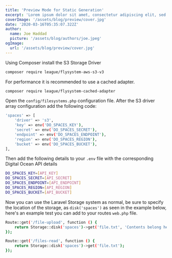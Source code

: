 ```yaml
---
title: 'Preview Mode for Static Generation'
excerpt: 'Lorem ipsum dolor sit amet, consectetur adipiscing elit, sed do eiusmod tempor incididunt ut labore et dolore magna aliqua. Praesent elementum facilisis leo vel fringilla est ullamcorper eget. At imperdiet dui accumsan sit amet nulla facilities morbi tempus.'
coverImage: '/assets/blog/preview/cover.jpg'
date: '2020-03-16T05:35:07.322Z'
author:
  name: Joe Haddad
  picture: '/assets/blog/authors/joe.jpeg'
ogImage:
  url: '/assets/blog/preview/cover.jpg'
---
```


Using Composer install the S3 Storage Driver

```bash
composer require league/flysystem-aws-s3-v3
```

For performance it is recommended to use a cached adapter.

```bash
composer require league/flysystem-cached-adapter
```

Open the `config/filesystems.php` configuration file. After the S3 driver array configuration add the following code:

```bash
'spaces' => [
    'driver' => 's3',
    'key' => env('DO_SPACES_KEY'),
    'secret' => env('DO_SPACES_SECRET'),
    'endpoint' => env('DO_SPACES_ENDPOINT'),
    'region' => env('DO_SPACES_REGION'),
    'bucket' => env('DO_SPACES_BUCKET'),
],
```

Then add the following details to your `.env` file with the corresponding Digital Ocean API details

```bash
DO_SPACES_KEY=[API_KEY]
DO_SPACES_SECRET=[API_SECRET]
DO_SPACES_ENDPOINT=[API_ENDPOINT]
DO_SPACES_REGION=[API_REGION]
DO_SPACES_BUCKET=[API_BUCKET]
```
Now you can use the Laravel Storage system as normal, be sure to specify the location of the storage, as `disk('spaces')` as seen in the example below, here's an example test you can add to your routes `web.php` file.

```bash
Route::get('/file-upload', function () {
    return Storage::disk('spaces')->get('file.txt', 'Contents belong here');
});

Route::get('/files-read', function () {
    return Storage::disk('spaces')->get('file.txt');
});
```
